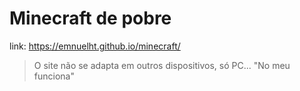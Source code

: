 # Minecraft de pobre
link: https://emnuelht.github.io/minecraft/
>O site não se adapta em outros dispositivos, só PC... "No meu funciona"
